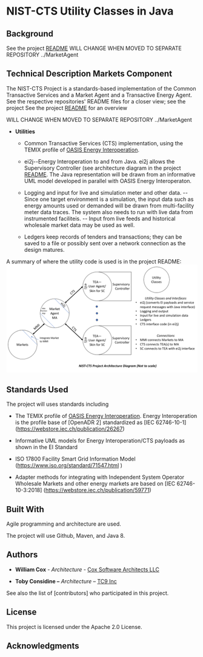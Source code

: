 NIST-CTS Utility Classes in Java
========

Background
----------
See the project [README](README.md)
WILL CHANGE WHEN MOVED TO SEPARATE REPOSITORY ../MarketAgent


Technical Description Markets Component
---------------------

The NIST-CTS Project is a standards-based implementation of the Common
Transactive Services and a Market Agent and a Transactive Energy Agent. See the
respective repositories' README files for a closer view; see  the project See the project [README](README.md) for an overview

WILL CHANGE WHEN MOVED TO SEPARATE REPOSITORY ../MarketAgent

-   **Utilities**

    -   Common Transactive Services (CTS) implementation, using the TEMIX profile of [OASIS Energy
    Interoperation](https://docs.oasis-open.org/energyinterop/ei/v1.0/os/).

    -   ei2j--Energy Interoperation to and from Java. ei2j allows the Supervisory Controller (see architecture diagram in the project [README](README.md). The Java representation will be drawn from an informative UML model developed in parallel with OASIS Energy Interoperaton.

    -   Logging and input for live and simulation meter and other data. 
    --  Since one target environment is a simulation, the input data such as energy amounts used or demanded will be drawn from multi-facility meter data traces. The system also needs to run with live data from instrumented faciliteis.
    --  Input from live feeds and historical wholesale market data may be used as well.
    
    -   Ledgers keep records of tenders and transactions; they can be saved to a file or possibly sent over a network connection as the design matures.
    
A summary of where the utility code is used is in the project README: ![Architecture Drawing](Architecture.png)

Standards Used
--------------

The project will uses standards including

-   The TEMIX profile of [OASIS Energy
    Interoperation](https://docs.oasis-open.org/energyinterop/ei/v1.0/os/).
    Energy Interoperation is the profile base of [OpenADR 2] standardized as
    [IEC 62746-10-1] (<https://webstore.iec.ch/publication/26267>)

-   Informative UML models for Energy Interoperation/CTS payloads as shown in
    the EI Standard

-   ISO 17800 Facility Smart Grid Information Model
    (<https://www.iso.org/standard/71547.html> )

-   Adapter methods for integrating with Independent System Operator Wholesale
    Markets and other energy markets are based on [IEC 62746-10-3:2018]
    (<https://webstore.iec.ch/publication/59771>)

Built With
----------

Agile programming and architecture are used.

The project will use Github, Maven, and Java 8.

Authors
-------

-   **William Cox** - *Architecture* - [Cox Software Architects
    LLC](http://coxsoftwarearchitects.com/)

-   **Toby Considine –** *Architecture* – [TC9 Inc](http://www.tc9.com/)

See also the list of [contributors] who participated in this project.

License
-------

This project is licensed under the Apache 2.0 License.

Acknowledgments
---------------
